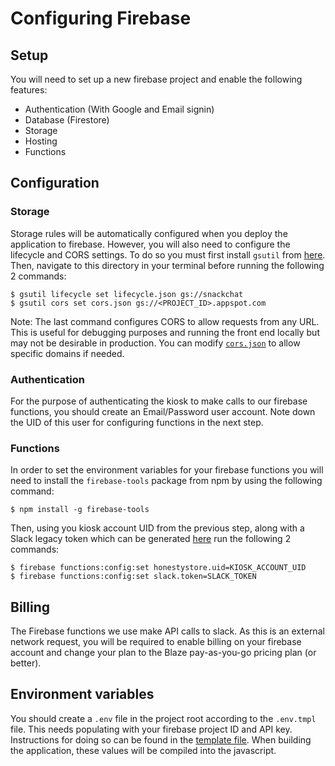 # Configuring Firebase

## Setup

You will need to set up a new firebase project and enable the following features:

- Authentication (With Google and Email signin)
- Database (Firestore)
- Storage
- Hosting
- Functions

## Configuration

### Storage

Storage rules will be automatically configured when you deploy the application to firebase. However, you will also need to configure the lifecycle and CORS settings. To do so you must first install `gsutil` from [here](https://cloud.google.com/storage/docs/gsutil_install). Then, navigate to this directory in your terminal before running the following 2 commands:

```shell
$ gsutil lifecycle set lifecycle.json gs://snackchat
$ gsutil cors set cors.json gs://<PROJECT_ID>.appspot.com
```

Note: The last command configures CORS to allow requests from any URL. This is useful for debugging purposes and running the front end locally but may not be desirable in production. You can modify [`cors.json`](cors.json) to allow specific domains if needed.

### Authentication

For the purpose of authenticating the kiosk to make calls to our firebase functions, you should create an Email/Password user account. Note down the UID of this user for configuring functions in the next step.

### Functions

In order to set the environment variables for your firebase functions you will need to install the `firebase-tools` package from npm by using the following command:

```shell
$ npm install -g firebase-tools
```

Then, using you kiosk account UID from the previous step, along with a Slack legacy token which can be generated [here](https://api.slack.com/custom-integrations/legacy-tokens#legacy-info) run the following 2 commands:

```shell
$ firebase functions:config:set honestystore.uid=KIOSK_ACCOUNT_UID
$ firebase functions:config:set slack.token=SLACK_TOKEN
```

## Billing

The Firebase functions we use make API calls to slack. As this is an external network request, you will be required to enable billing on your firebase account and change your plan to the Blaze pay-as-you-go pricing plan (or better).

## Environment variables

You should create a `.env` file in the project root according to the `.env.tmpl` file. This needs populating with your firebase project ID and API key. Instructions for doing so can be found in the [template file](../.env.tmpl). When building the application, these values will be compiled into the javascript.
